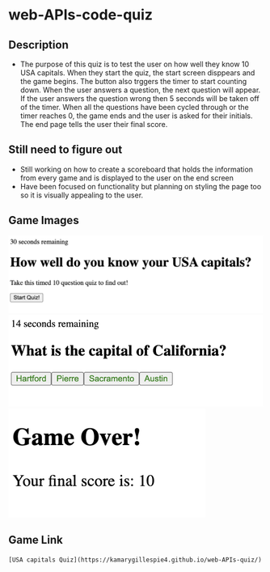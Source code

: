 # web-APIs-code-quiz
## Description
- The purpose of this quiz is to test the user on how well they know 10 USA capitals. When they start the quiz, the start screen disppears and the game begins. The button also trggers the timer to start counting down. When the user answers a question, the next question will appear. If the user answers the question wrong then 5 seconds will be taken off of the timer. When all the questions have been cycled through or the timer reaches 0, the game ends and the user is asked for their initials. The end page tells the user their final score.

## Still need to figure out

- Still working on how to create a scoreboard that holds the information from every game and is displayed to the user on the end screen
- Have been focused on functionality but planning on styling the page too so it is visually appealing to the user.

## Game Images
![Start Screen](assets/images/startScreen.png)
![Question Screen](assets/images/questionScreen.png)
![Game Over Screen](assets/images/gameOverScreen.png)


## Game Link
	[USA capitals Quiz](https://kamarygillespie4.github.io/web-APIs-quiz/)
